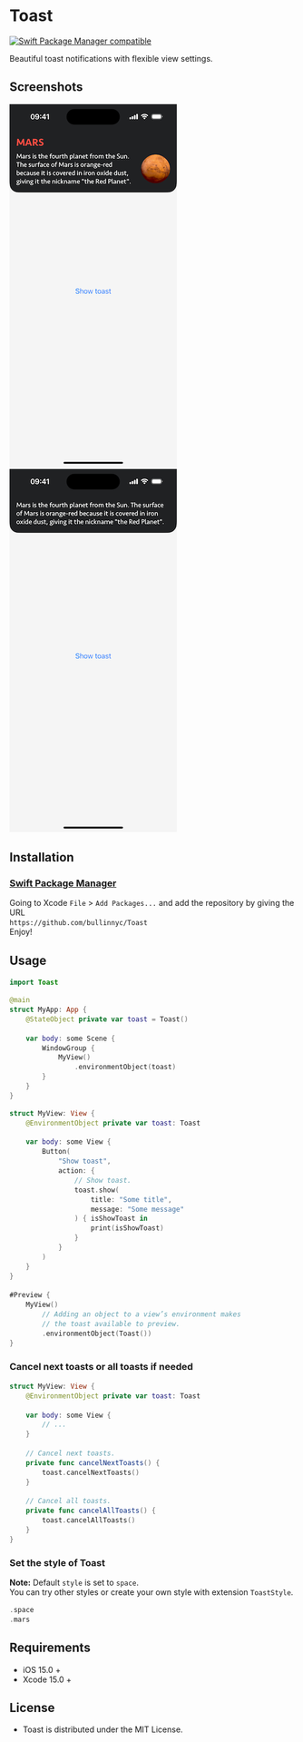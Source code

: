 # Toast

[![Swift Package Manager compatible](https://img.shields.io/badge/SPM-compatible-brightgreen.svg)](https://github.com/apple/swift-package-manager)

Beautiful toast notifications with flexible view settings.

## Screenshots

![](./demo-1.png) ![](./demo-2.png)

## Installation

### [Swift Package Manager](https://swift.org/package-manager/)

Going to Xcode `File` > `Add Packages...` and add the repository by giving the URL  
`https://github.com/bullinnyc/Toast`  
Enjoy!

## Usage

```swift
import Toast
```

```swift
@main
struct MyApp: App {
    @StateObject private var toast = Toast()
    
    var body: some Scene {
        WindowGroup {
            MyView()
                .environmentObject(toast)
        }
    }
}
```

```swift
struct MyView: View {
    @EnvironmentObject private var toast: Toast
    
    var body: some View {
        Button(
            "Show toast",
            action: {
                // Show toast.
                toast.show(
                    title: "Some title",
                    message: "Some message"
                ) { isShowToast in
                    print(isShowToast)
                }
            }
        )
    }
}

#Preview {
    MyView()
        // Adding an object to a view’s environment makes
        // the toast available to preview.
        .environmentObject(Toast())
}
```

### Cancel next toasts or all toasts if needed

```swift
struct MyView: View {
    @EnvironmentObject private var toast: Toast
    
    var body: some View {
        // ...
    }
    
    // Cancel next toasts.
    private func cancelNextToasts() {
        toast.cancelNextToasts()
    }
    
    // Cancel all toasts.
    private func cancelAllToasts() {
        toast.cancelAllToasts()
    }
}
```

### Set the style of Toast
**Note:** Default `style` is set to `space`.  
You can try other styles or create your own style with extension `ToastStyle`.

```swift
.space
.mars
```

## Requirements

- iOS 15.0 +
- Xcode 15.0 +

## License

- Toast is distributed under the MIT License.
